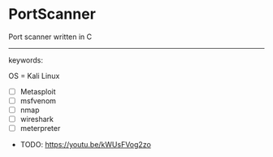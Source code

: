 # PortScanner
Port scanner written in C

---
keywords: 

OS = Kali Linux

- [ ] Metasploit
- [ ] msfvenom
- [ ] nmap
- [ ] wireshark
- [ ] meterpreter

- TODO: https://youtu.be/kWUsFVog2zo
